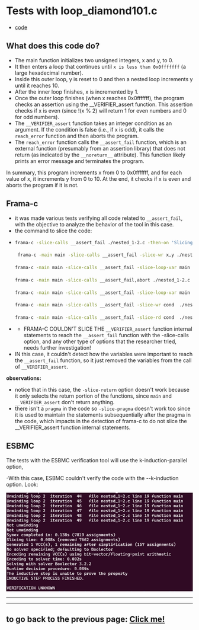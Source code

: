 # **Tests with loop_diamond101.c**

-   [code](/tests/loop_tests/loop_diamond1-1/diamond_1-1.c)

## **What does this code do?**

- The main function initializes two unsigned integers, x and y, to 0.
- It then enters a loop that continues until `x is less than 0x0fffffff` (a large hexadecimal number).
- Inside this outer loop, y is reset to 0 and then a nested loop increments y until it reaches 10.
- After the inner loop finishes, x is incremented by 1.
- Once the outer loop finishes (when x reaches 0x0fffffff), the program checks an assertion using the __VERIFIER_assert function. This assertion checks if x is even (since !(x % 2) will return 1 for even numbers and 0 for odd numbers).
- The `__VERIFIER_assert` function takes an integer condition as an argument. If the condition is false (i.e., if x is odd), it calls the `reach_error` function and then aborts the program.
- The `reach_error` function calls the `__assert_fail` function, which is an external function (presumably from an assertion library) that does not return (as indicated by the `__noreturn__` attribute). This function likely prints an error message and terminates the program.

In summary, this program increments x from 0 to 0x0fffffff, and for each value of x, it increments y from 0 to 10. At the end, it checks if x is even and aborts the program if it is not.
  
## **Frama-c**

-   it was made various tests verifying all code related to `__assert_fail`, with the objective to analyze the behavior of the tool in this case.
-   the command to slice the code:
-   ```bash
    frama-c -slice-calls __assert_fail ./nested_1-2.c -then-on 'Slicing export' -set-project-as-default -print -then -print -ocode ./nested_1-2-sliced.c

     frama-c -main main -slice-calls __assert_fail -slice-wr x,y ./nested_1-2.c -then-on 'Slicing export' -set-project-as-default -print -then -print -ocode ./nested_1-2-sliced.c

    frama-c -main main -slice-calls __assert_fail -slice-loop-var main ./nested_1-2.c -then-on 'Slicing export' -set-project-as-default -print -then -print -ocode ./nested_1-2-sliced.c

    frama-c -main main -slice-calls __assert_fail,abort ./nested_1-2.c -then-on 'Slicing export' -set-project-as-default -print -then -print -ocode ./nested_1-2-sliced.c

    frama-c -main main -slice-calls __assert_fail -slice-loop-var main  ./nested_1-2.c -then-on 'Slicing export' -set-project-as-default -print -then -print -ocode ./nested_1-2-sliced.c

    frama-c -main main -slice-calls __assert_fail -slice-wr cond  ./nested_1-2.c -then-on 'Slicing export' -set-project-as-default -print -then -print -ocode ./nested_1-2-sliced.c

    frama-c -main main -slice-calls __assert_fail -slice-rd cond  ./nested_1-2.c -then-on 'Slicing export' -set-project-as-default -print -then -print -ocode ./nested_1-2-sliced.c
    ```
-   - FRAMA-C COULDN'T SLICE THE `__VERIFIER_assert` function internal statements to reach the `__assert_fail` function with the -slice-calls option, and any other type of options that the researcher tried, needs further investigation!
-   IN this case, it couldn't detect how the variables were important to reach the `__assert_fail` function, so it just removed the variables from the call of `__VERIFIER_assert`.

**observations:**

-   notice that in this case, the `-slice-return` option doesn't work because it only selects the return portion of the functions, since `main` and `__VERIFIER_assert` don't return anything.
-   there isn't a `pragma` in the code so `-slice-pragma` doesn't work too since it is used to maintain the statements subsequentially after the pragma in the code, which impacts in the detection of frama-c to do not slice the __VERIFIER_assert function internal statements.

## **ESBMC**
The tests with the ESBMC verification tool will use the k-induction-parallel option, 

-With this case, ESBMC couldn't verify the code with the --k-induction option. Look:
       
  ![terminal output](../../../materials/imgs/loop-nested1-2-kinduction.png)


---

---

## to go back to the previous page: [Click me!](../../../README.md)
